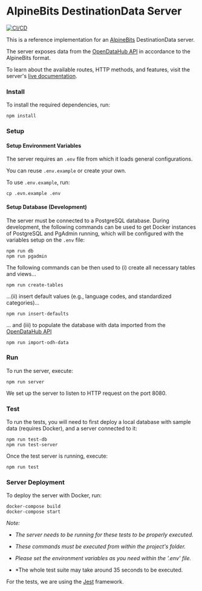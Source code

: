 # AlpineBits DestinationData Server

[![CI/CD](https://github.com/noi-techpark/odh-alpinebits-destination-data-server/actions/workflows/main.yml/badge.svg)](https://github.com/noi-techpark/odh-alpinebits-destination-data-server/actions/workflows/main.yml)

This is a reference implementation for an [AlpineBits](https://www.alpinebits.org/) DestinationData server.

The server exposes data from the [OpenDataHub API](http://tourism.opendatahub.bz.it/) in accordance to the AlpineBits format.

To learn about the available routes, HTTP methods, and features, visit the server's [live documentation](https://swagger.opendatahub.bz.it/?url=https://destinationdata.alpinebits.opendatahub.testingmachine.eu/specification.json).


### Install

To install the required dependencies, run:

```
npm install
```

### Setup

#### Setup Environment Variables

The server requires an `.env` file from which it loads general configurations.

You can reuse `.env.example` or create your own.

To use `.env.example`, run:

```
cp .evn.example .env
```

#### Setup Database (Development)

The server must be connected to a PostgreSQL database. During development, the following commands can be used to get Docker instances of PostgreSQL and PgAdmin running, which will be configured with the variables setup on the `.env` file:

```
npm run db
npm run pgadmin
```

The following commands can be then used to (i) create all necessary tables and views...

```
npm run create-tables
```

...(ii) insert default values (e.g., language codes, and standardized categories)... 

```
npm run insert-defaults
```

... and (iii) to populate the database with data imported from the [OpenDataHub API](http://tourism.opendatahub.bz.it/)

```
npm run import-odh-data
```

### Run

To run the server, execute:

```
npm run server
```

We set up the server to listen to HTTP request on the port 8080.

### Test

To run the tests, you will need to first deploy a local database with sample data (requires Docker), and a server connected to it:
```
npm run test-db
npm run test-server
```

Once the test server is running, execute:
```
npm run test
```

### Server Deployment

To deploy the server with Docker, run:
```
docker-compose build
docker-compose start
```

*Note:*

* *The server needs to be running for these tests to be properly executed.*

* *These commands must be executed from within the project's folder.*

* *Please set the environment variables as you need within the '.env' file.*

* *The whole test suite may take around 35 seconds to be executed.

For the tests, we are using the [Jest](https://jestjs.io/) framework.

